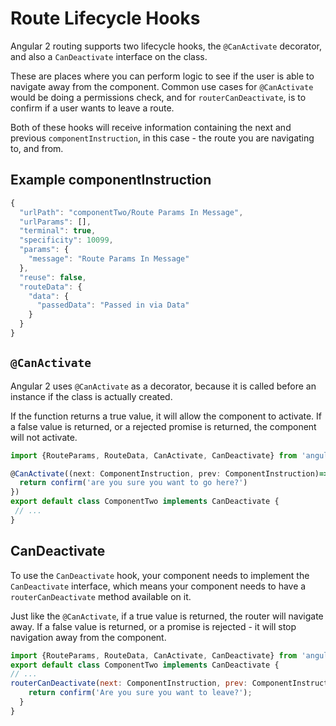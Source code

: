 # Route Lifecycle Hooks

Angular 2 routing supports two lifecycle hooks, the `@CanActivate` decorator, and also a `CanDeactivate` interface on the class.

These are places where you can perform logic to see if the user is able to navigate away from the component. Common use cases for `@CanActivate` would be doing a permissions check, and for `routerCanDeactivate`, is to confirm if a user wants to leave a route. 

Both of these hooks will receive information containing the next and previous `componentInstruction`, in this case - the route you are navigating to, and from.

## Example componentInstruction

```javascript
{
  "urlPath": "componentTwo/Route Params In Message",
  "urlParams": [],
  "terminal": true,
  "specificity": 10099,
  "params": {
    "message": "Route Params In Message"
  },
  "reuse": false,
  "routeData": {
    "data": {
      "passedData": "Passed in via Data"
    }
  }
}
```
## `@CanActivate`

Angular 2 uses `@CanActivate` as a decorator, because it is called before an instance if the class is actually created.

If the function returns a true value, it will allow the component to activate. If a false value is returned, or a rejected promise is returned, the component will not activate.

```javascript
import {RouteParams, RouteData, CanActivate, CanDeactivate} from 'angular2/router';

@CanActivate((next: ComponentInstruction, prev: ComponentInstruction)=>{
  return confirm('are you sure you want to go here?')
})
export default class ComponentTwo implements CanDeactivate { 
 // ...
}
```

## CanDeactivate

To use the `CanDeactivate` hook, your component needs to implement the `CanDeactivate` interface, which means your component needs to have a `routerCanDeactivate` method available on it.

Just like the `@CanActivate`, if a true value is returned, the router will navigate away. If a false value is returned, or a promise is rejected - it will stop navigation away from the component.

```javascript
import {RouteParams, RouteData, CanActivate, CanDeactivate} from 'angular2/router';
export default class ComponentTwo implements CanDeactivate { 
// ...
routerCanDeactivate(next: ComponentInstruction, prev: ComponentInstruction) {
    return confirm('Are you sure you want to leave?');
  }
}
```